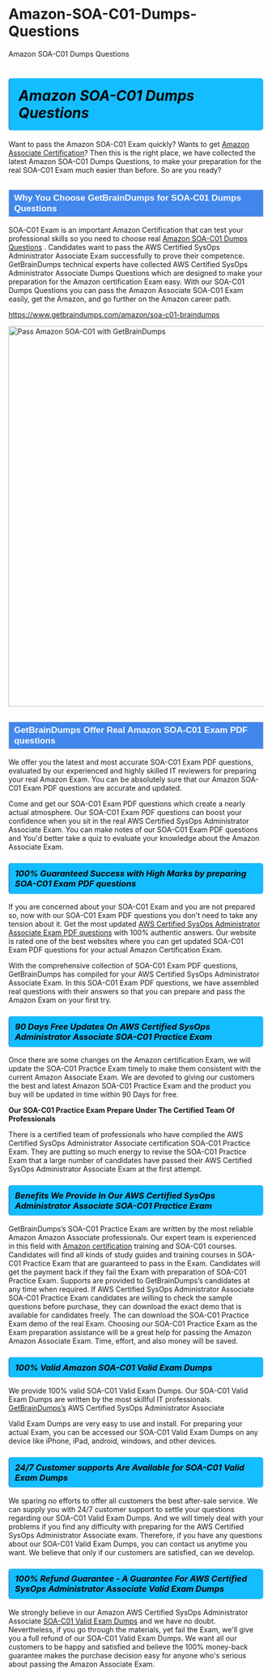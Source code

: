 # Amazon-SOA-C01-Dumps-Questions
Amazon SOA-C01 Dumps Questions
<h1><strong><span style="display: block; color: #000000; background: #14BDFF; border: 0.5px solid #AED6F1; border-left: 3px solid #3498DB; padding: .6em; border-radius: 6px;">                     <em>Amazon SOA-C01 <span class="exam_variation">Dumps Questions</span> </em>                </span></strong>            </h1>                        <p>Want to pass the Amazon SOA-C01 Exam quickly? Wants to get <a href="https://www.getbraindumps.com/amazon/amazon-associate-braindumps.html">Amazon Associate Certification</a>?  Then this is the right place, we have collected the             latest Amazon SOA-C01 <span class="exam_variation">Dumps Questions</span>, to make your preparation for the real SOA-C01 Exam much easier than before. So are you ready?</p>                        <h2 style="background: #4287ec; border: 1px solid #cccccc; padding: 5px 10px;">                <span style="color: #ffffff;">                    <span style="font-size: 11pt;">                        <span style="line-height: normal;">                            <span style="font-family: Calibri,sans-serif;">                                <strong>                                    <span style="font-size: 13.0pt;">Why You Choose GetBrainDumps for SOA-C01 <span class="exam_variation">Dumps Questions</span></span>                                </strong>                            </span>                        </span>                    </span>                </span>            </h2>                        <p>SOA-C01 Exam is an important Amazon Certification that can test your professional skills so you need to choose real <a href="https://www.getbraindumps.com/amazon/soa-c01-braindumps">Amazon SOA-C01 <span class="exam_variation">Dumps Questions</span></a> .             Candidates want to pass the AWS Certified SysOps Administrator Associate Exam successfully to prove their competence. GetBrainDumps technical experts             have collected AWS Certified SysOps Administrator Associate <span class="exam_variation">Dumps Questions</span> which are designed to make your preparation for the Amazon certification Exam easy. With our             SOA-C01 <span class="exam_variation">Dumps Questions</span> you can pass the Amazon Associate SOA-C01 Exam easily, get the Amazon, and go further on the Amazon career path.</p>                        <p><a href="https://www.getbraindumps.com/amazon/soa-c01-braindumps">https://www.getbraindumps.com/amazon/soa-c01-braindumps</a></p>                        <p><a href="https://www.getbraindumps.com/"><img src="https://www.getbraindumps.com/images/get-updated-exam-questions-with-discount-getbraindumps.jpg" class="postImage" alt="Pass Amazon SOA-C01 with GetBrainDumps" width="750"></a></p>                            <h2 style="background: #4287ec; border: 1px solid #cccccc; padding: 5px 10px;">                <span style="color: #ffffff;">                    <span style="font-size: 11pt;">                        <span style="line-height: normal;">                            <span style="font-family: Calibri,sans-serif;">                                <strong>                                    <span style="font-size: 13.0pt;">GetBrainDumps Offer Real Amazon SOA-C01 <span class="exam_variation2">Exam PDF questions</span></span>                                </strong>                            </span>                        </span>                    </span>                </span>            </h2>                        <p>We offer you the latest and most accurate SOA-C01 <span class="exam_variation2">Exam PDF questions</span>, evaluated by our experienced and highly skilled IT reviewers for preparing your             real Amazon Exam. You can be absolutely sure that our Amazon SOA-C01 <span class="exam_variation2">Exam PDF questions</span> are accurate and updated.</p>                        <p>Come and get our SOA-C01 <span class="exam_variation2">Exam PDF questions</span> which create a nearly actual atmosphere. Our SOA-C01 <span class="exam_variation2">Exam PDF questions</span> can boost your confidence when you sit             in the real AWS Certified SysOps Administrator Associate Exam. You can make notes of our SOA-C01 <span class="exam_variation2">Exam PDF questions</span> and You'd better take a quiz to evaluate             your knowledge about the Amazon Associate Exam.</p>                        <h3>                <strong>                    <span style="display: block; color: #000000; background: #14BDFF; border: 0.5px solid #AED6F1; border-left: 3px solid #3498DB; padding: .6em; border-radius: 6px;">                        <em>100% Guaranteed Success with High Marks by preparing SOA-C01 <span class="exam_variation2">Exam PDF questions</span></em>                    </span>                </strong>            </h3>                        <p>If you are concerned about your SOA-C01 Exam and you are not prepared so, now with our SOA-C01 <span class="exam_variation2">Exam PDF questions</span> you don't need to take any tension about it.            Get the most updated <a href="https://www.getbraindumps.com/amazon/soa-c01-braindumps">AWS Certified SysOps Administrator Associate <span class="exam_variation2">Exam PDF questions</span></a> with 100% authentic answers. Our website is rated one of the best websites where you can             get updated SOA-C01 <span class="exam_variation2">Exam PDF questions</span> for your actual Amazon Certification Exam.</p>                        <p>With the comprehensive collection of SOA-C01 <span class="exam_variation2">Exam PDF questions</span>, GetBrainDumps has compiled for your AWS Certified SysOps Administrator Associate Exam. In this SOA-C01 <span class="exam_variation2">Exam PDF questions</span>,             we have assembled real questions with their answers so that you can prepare and pass the Amazon Exam on your first try.</p>                        <h3>                <strong>                    <span style="display: block; color: #000000; background: #14BDFF; border: 0.5px solid #AED6F1; border-left: 3px solid #3498DB; padding: .6em; border-radius: 6px;">                        <em>90 Days Free Updates On AWS Certified SysOps Administrator Associate SOA-C01 <span class="exam_variation3">Practice Exam</span></em>                    </span>                </strong>            </h3>                        <p>Once there are some changes on the Amazon certification Exam, we will update the SOA-C01 <span class="exam_variation3">Practice Exam</span> timely to make them consistent with the current             Amazon Associate Exam. We are devoted to giving our customers the best and latest Amazon SOA-C01 <span class="exam_variation3">Practice Exam</span> and the product you buy             will be updated in time within 90 Days for free.</p>                        <p><strong>Our SOA-C01 <span class="exam_variation3">Practice Exam</span> Prepare Under The Certified Team Of Professionals</strong></p>                        <p>There is a certified team of professionals who have compiled the AWS Certified SysOps Administrator Associate certification             SOA-C01 <span class="exam_variation3">Practice Exam</span>. They are putting so much energy to revise the SOA-C01 <span class="exam_variation3">Practice Exam</span> that a large number of candidates have passed             their AWS Certified SysOps Administrator Associate Exam  at the first attempt.</p>                        <h3>                <strong>                    <span style="display: block; color: #000000; background: #14BDFF; border: 0.5px solid #AED6F1; border-left: 3px solid #3498DB; padding: .6em; border-radius: 6px;">                        <em>Benefits We Provide In Our AWS Certified SysOps Administrator Associate SOA-C01 <span class="exam_variation3">Practice Exam</span></em>                    </span>                </strong>            </h3>                        <p>GetBrainDumps’s SOA-C01 <span class="exam_variation3">Practice Exam</span> are written by the most reliable Amazon Amazon Associate professionals. Our expert team is experienced in             this field with <a href="https://www.getbraindumps.com/amazon-braindumps.html">Amazon certification</a> training and SOA-C01 courses. Candidates will find all kinds of study guides and training courses in             SOA-C01 <span class="exam_variation3">Practice Exam</span> that are guaranteed to pass in the Exam. Candidates will get the payment back if they fail the Exam with preparation of             SOA-C01 <span class="exam_variation3">Practice Exam</span>. Supports are provided to GetBrainDumps’s candidates at any time when required. If AWS Certified SysOps Administrator Associate             SOA-C01 <span class="exam_variation3">Practice Exam</span> candidates are willing to check the sample questions before purchase, they can download the exact demo that is available             for candidates freely. The can download the SOA-C01 <span class="exam_variation3">Practice Exam</span> demo of the real Exam. Choosing our SOA-C01 <span class="exam_variation3">Practice Exam</span> as the Exam preparation             assistance will be a great help for passing the Amazon Amazon Associate Exam. Time, effort, and also money will be saved.</p>                        <h3>                <strong>                    <span style="display: block; color: #000000; background: #14BDFF; border: 0.5px solid #AED6F1; border-left: 3px solid #3498DB; padding: .6em; border-radius: 6px;">                        <em>100% Valid Amazon SOA-C01 <span class="exam_variation4">Valid Exam Dumps</span></em>                    </span>                </strong>            </h3>                        <p>We provide 100% valid SOA-C01 <span class="exam_variation4">Valid Exam Dumps</span>. Our SOA-C01 <span class="exam_variation4">Valid Exam Dumps</span> are written by the most skillful IT professionals. <a href="https://www.getbraindumps.com/">GetBrainDumps’s</a> AWS Certified SysOps Administrator Associate</p>            <p> <span class="exam_variation4">Valid Exam Dumps</span> are very easy to use and install. For preparing your actual Exam, you can be accessed our SOA-C01 <span class="exam_variation4">Valid Exam Dumps</span> on any device like iPhone, iPad, android, windows, and other devices.</p>                        <h3>                <strong>                    <span style="display: block; color: #000000; background: #14BDFF; border: 0.5px solid #AED6F1; border-left: 3px solid #3498DB; padding: .6em; border-radius: 6px;">                        <em>24/7 Customer supports Are Available for SOA-C01 <span class="exam_variation4">Valid Exam Dumps</span></em>                    </span>                </strong>            </h3>                        <p>We sparing no efforts to offer all customers the best after-sale service. We can supply you with 24/7 customer support to settle your             questions regarding our SOA-C01 <span class="exam_variation4">Valid Exam Dumps</span>. And we will timely deal with your problems if you find any difficulty with preparing for the             AWS Certified SysOps Administrator Associate exam. Therefore, if you have any questions about our SOA-C01 <span class="exam_variation4">Valid Exam Dumps</span>, you can contact us             anytime you want. We believe that only if our customers are satisfied, can we develop.</p>                        <h3>                <strong>                    <span style="display: block; color: #000000; background: #14BDFF; border: 0.5px solid #AED6F1; border-left: 3px solid #3498DB; padding: .6em; border-radius: 6px;">                        <em>100% Refund Guarantee - A Guarantee For AWS Certified SysOps Administrator Associate <span class="exam_variation4">Valid Exam Dumps</span></em>                    </span>                </strong>            </h3>                        <p>We strongly believe in our Amazon AWS Certified SysOps Administrator Associate <a href="https://www.getbraindumps.com/amazon/soa-c01-braindumps">SOA-C01 <span class="exam_variation4">Valid Exam Dumps</span></a> and we have no doubt. Nevertheless, if you go through             the materials, yet fail the Exam, we'll give you a full refund of our SOA-C01 <span class="exam_variation4">Valid Exam Dumps</span>. We want all our customers to be happy and satisfied and             believe the 100% money-back guarantee makes the purchase decision easy for anyone who's serious about passing the Amazon Associate Exam.</p>                    
